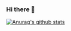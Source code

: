 ### Hi there 👋

[![Anurag's github stats](https://github-readme-stats.vercel.app/api?username=ShyVictor)](https://github.com/anuraghazra/github-readme-stats)
